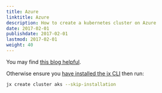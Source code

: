 ```yaml
---
title: Azure
linktitle: Azure
description: How to create a kubernetes cluster on Azure
date: 2017-02-01
publishdate: 2017-02-01
lastmod: 2017-02-01
weight: 40
---
```


You may find [this blog helpful](https://cloudblogs.microsoft.com/opensource/2019/03/06/jenkins-x-azure-kubernetes-service-setup/).


Otherwise ensure you [have installed the jx CLI](/docs/getting-started/setup/install/) then run:

```sh
jx create cluster aks --skip-installation
```